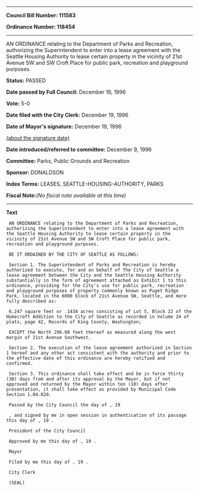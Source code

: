 

********

**Council Bill Number: 111583**
   
**Ordinance Number: 118454**
********

 AN ORDINANCE relating to the Department of Parks and Recreation, authorizing the Superintendent to enter into a lease agreement with the Seattle Housing Authority to lease certain property in the vicinity of 21st Avenue SW and SW Croft Place for public park, recreation and playground purposes.

**Status:** PASSED
   
**Date passed by Full Council:** December 16, 1996
   
**Vote:** 5-0
   
**Date filed with the City Clerk:** December 19, 1996
   
**Date of Mayor's signature:** December 19, 1996
   
[(about the signature date)](/~public/approvaldate.htm)
   
   
   
**Date introduced/referred to committee:** December 9, 1996
   
**Committee:** Parks, Public Grounds and Recreation
   
**Sponsor:** DONALDSON
   
   
**Index Terms:** LEASES, SEATTLE-HOUSING-AUTHORITY, PARKS

**Fiscal Note:**_(No fiscal note available at this time)_

********

**Text**
   
```
 AN ORDINANCE relating to the Department of Parks and Recreation, authorizing the Superintendent to enter into a lease agreement with the Seattle Housing Authority to lease certain property in the vicinity of 21st Avenue SW and SW Croft Place for public park, recreation and playground purposes.

 BE IT ORDAINED BY THE CITY OF SEATTLE AS FOLLOWS:

 Section 1. The Superintendent of Parks and Recreation is hereby authorized to execute, for and on behalf of The City of Seattle a lease agreement between the City and the Seattle Housing Authority substantially in the form of agreement attached as Exhibit 1 to this ordinance, providing for the City's use for public park, recreation and playground purposes of property commonly known as Puget Ridge Park, located in the 6000 block of 21st Avenue SW, Seattle, and more fully described as:

 6,247 square feet or .1434 acres consisting of Lot 5, Block 22 of the Homecroft Addition to the City of Seattle as recorded in Volume 24 of plats, page 42, Records of King County, Washington;

 EXCEPT the North 296.00 feet thereof as measured along the west margin of 21st Avenue Southwest.

 Section 2. The execution of the lease agreement authorized in Section 1 hereof and any other act consistent with the authority and prior to the effective date of this ordinance are hereby ratified and confirmed.

 Section 3. This ordinance shall take effect and be in force thirty (30) days from and after its approval by the Mayor, but if not approved and returned by the Mayor within ten (10) days after presentation, it shall take effect as provided by Municipal Code Section 1.04.020.

 Passed by the City Council the day of , 19

 , and signed by me in open session in authentication of its passage this day of , 19 .

 President of the City Council

 Approved by me this day of , 19 .

 Mayor

 Filed by me this day of , 19 .

 City Clerk

 (SEAL)

```
